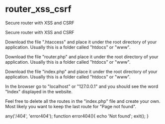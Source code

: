 # router_xss_csrf
Secure router with XSS and CSRF

Secure router with XSS and CSRF

Download the file ".htaccess" and place it under the root directory of your application. Usually this is a folder called "htdocs" or "www".

Download the file "router.php" and place it under the root directory of your application. Usually this is a folder called "htdocs" or "www".

Download the file "index.php" and place it under the root directory of your application. Usually this is a folder called "htdocs" or "www".

In the browser go to "localhost" or "127.0.0.1" and you should see the word "Index" displayed in the website.

Feel free to delete all the routes in the "index.php" file and create your own. Most likely you want to keep the last route for "Page not found".

any('/404', 'error404'); function error404(){ echo 'Not found'; exit(); }
